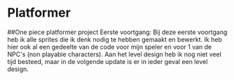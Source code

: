 # Platformer
##One piece platformer project
Eerste voortgang: Bij deze eerste voortgang heb ik alle sprites die ik denk nodig te hebben gemaakt en bewerkt. Ik heb hier ook al een gedeelte van de code voor mijn speler en voor 1 van de NPC's (non playable characters). Aan het level design heb ik nog niet veel tijd besteed, maar in de volgende update is er in ieder geval een level design.
